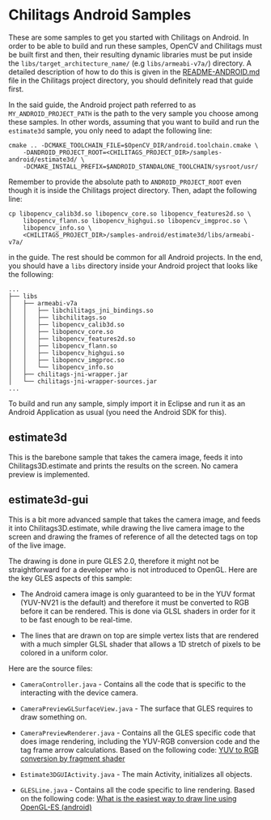 Chilitags Android Samples
=========================

These are some samples to get you started with Chilitags on Android. In order 
to be able to build and run these samples, OpenCV and Chilitags must be built 
first and then, their resulting dynamic libraries must be put inside the 
`libs/target_architecture_name/` (e.g `libs/armeabi-v7a/`) directory. A 
detailed description of how to do this is given in the 
[README-ANDROID.md](../README-ANDROID.md) file in the Chilitags project
directory, you should definitely read that guide first. 

In the said guide, the Android project path referred to as 
`MY_ANDROID_PROJECT_PATH` is the path to the very sample you choose among 
these samples. In other words, assuming that you want to build and run the 
`estimate3d` sample, you only need to adapt the following line:

```
cmake .. -DCMAKE_TOOLCHAIN_FILE=$OpenCV_DIR/android.toolchain.cmake \
	-DANDROID_PROJECT_ROOT=<CHILITAGS_PROJECT_DIR>/samples-android/estimate3d/ \
	-DCMAKE_INSTALL_PREFIX=$ANDROID_STANDALONE_TOOLCHAIN/sysroot/usr/
```

Remember to provide the absolute path to `ANDROID_PROJECT_ROOT` even though it
is inside the Chilitags project directory. Then, adapt the following line:

```
cp libopencv_calib3d.so libopencv_core.so libopencv_features2d.so \
	libopencv_flann.so libopencv_highgui.so libopencv_imgproc.so \
	libopencv_info.so \
	<CHILITAGS_PROJECT_DIR>/samples-android/estimate3d/libs/armeabi-v7a/
```

in the guide. The rest should be common for all Android projects. In the end,
you should have a `libs` directory inside your Android project that looks like
the following:

```
...
├── libs
│   ├── armeabi-v7a
│   │   ├── libchilitags_jni_bindings.so
│   │   ├── libchilitags.so
│   │   ├── libopencv_calib3d.so
│   │   ├── libopencv_core.so
│   │   ├── libopencv_features2d.so
│   │   ├── libopencv_flann.so
│   │   ├── libopencv_highgui.so
│   │   ├── libopencv_imgproc.so
│   │   └── libopencv_info.so
│   ├── chilitags-jni-wrapper.jar
│   └── chilitags-jni-wrapper-sources.jar
...
```

To build and run any sample, simply import it in Eclipse and run it as an
Android Application as usual (you need the Android SDK for this). 

estimate3d
----------

This is the barebone sample that takes the camera image, feeds it into
Chilitags3D.estimate and prints the results on the screen. No camera preview is
implemented.

estimate3d-gui
--------------

This is a bit more advanced sample that takes the camera image, and feeds it 
into Chilitags3D.estimate, while drawing the live camera image to the screen
and drawing the frames of reference of all the detected tags on top of the live
image. 

The drawing is done in pure GLES 2.0, therefore it might not be straightforward
for a developer who is not introduced to OpenGL. Here are the key GLES aspects
of this sample: 

- The Android camera image is only guaranteed to be in the YUV format
(YUV-NV21 is the default) and therefore it must be converted to RGB before it
can be rendered. This is done via GLSL shaders in order for it to be fast
enough to be real-time. 

- The lines that are drawn on top are simple vertex lists that are rendered
with a much simpler GLSL shader that allows a 1D stretch of pixels to be
colored in a uniform color.

Here are the source files:

- `CameraController.java` - Contains all the code that is specific to the
interacting with the device camera.

- `CameraPreviewGLSurfaceView.java` - The surface that GLES requires to draw
something on.

- `CameraPreviewRenderer.java` - Contains all the GLES specific code that does
image rendering, including the YUV-RGB conversion code and the tag frame arrow
calculations. Based on the following code: 
[YUV to RGB conversion by fragment shader](http://stackoverflow.com/questions/12130790/yuv-to-rgb-conversion-by-fragment-shader/17615696#17615696)

- `Estimate3DGUIActivity.java` - The main Activity, initializes all objects.

- `GLESLine.java` - Contains all the code specific to line rendering. Based
on the following code: [What is the easiest way to draw line using OpenGL-ES 
(android)](http://stackoverflow.com/questions/16027455/what-is-the-easiest-way-to-draw-line-using-opengl-es-android/16223456#16223456)


